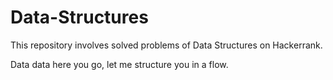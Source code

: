 # Data-Structures
This repository involves solved problems of Data Structures on Hackerrank.

Data data here you go, let me structure you in a flow.

